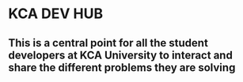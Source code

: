 # KCA DEV HUB
## This is a central point for all the student developers at KCA University to interact and share the different problems they are solving